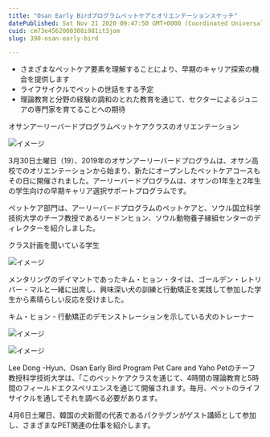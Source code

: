 ```yaml
---
title: "Osan Early Birdプログラムペットケアとオリエンテーションスケッチ"
datePublished: Sat Nov 21 2020 09:47:50 GMT+0000 (Coordinated Universal Time)
cuid: cm73e4562000308i981it3jom
slug: 390-osan-early-bird

---
```



- さまざまなペットケア要素を理解することにより、早期のキャリア探索の機会を提供します
- ライフサイクルでペットの世話をする予定
- 理論教育と分野の経験の調和のとれた教育を通じて、セクターによるジュニアの専門家を育てることへの期待

オサンアーリーバードプログラムペットケアクラスのオリエンテーション

![イメージ](https://cdn.hashnode.com/res/hashnode/image/upload/v1739454184513/29b42a04-ce76-42a5-ba49-e330db64fb6d.jpeg)

3月30日土曜日（19）、2019年のオサンアーリーバードプログラムは、オサン高校でのオリエンテーションから始まり、新たにオープンしたペットケアコースもその日に開催されました。アーリーバードプログラムは、オサンの1年生と2年生の学生向けの早期キャリア選択サポートプログラムです。

ペットケア部門は、アーリーバードプログラムのペットケアと、ソウル国立科学技術大学のチーフ教授であるリードンヒョン、ソウル動物養子縁組センターのディレクターを紹介しました。

クラス計画を聞いている学生

![イメージ](https://cdn.hashnode.com/res/hashnode/image/upload/v1739454186306/7601a7e3-9ece-4e89-935b-2e44dcdc1858.jpeg)

メンタリングのデイマントであったキム・ヒョン・タイは、ゴールデン・レトリバー・マルと一緒に出席し、興味深い犬の訓練と行動矯正を実践して参加した学生から素晴らしい反応を受けました。

キム・ヒョン - 行動矯正のデモンストレーションを示している犬のトレーナー

![イメージ](https://cdn.hashnode.com/res/hashnode/image/upload/v1739454188701/ca6163ca-ae25-4fd0-9bc9-d659bd6d38cb.jpeg)

![イメージ](https://cdn.hashnode.com/res/hashnode/image/upload/v1739454190986/0d517e3c-9bdd-4575-b261-bd887ac84b80.jpeg)

Lee Dong -Hyun、Osan Early Bird Program Pet Care and Yaho Petのチーフ教授科学技術大学は、「このペットケアクラスを通じて、4時間の理論教育と5時間のフィールドエクスペリエンスを通じて開催されます。毎月、ペットのライフサイクルを通してそれを調べる必要があります。

4月6日土曜日、韓国の犬新聞の代表であるパクテグンがゲスト講師として参加し、さまざまなPET関連の仕事を紹介します。